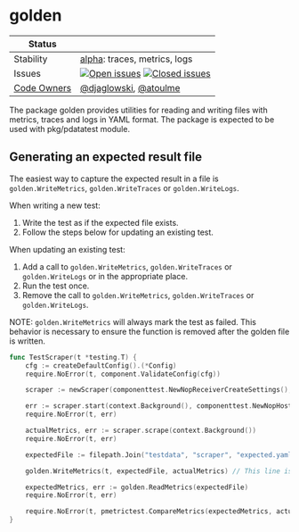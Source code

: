 # golden
<!-- status autogenerated section -->
| Status        |           |
| ------------- |-----------|
| Stability     | [alpha]: traces, metrics, logs   |
| Issues        | [![Open issues](https://img.shields.io/github/issues-search/open-telemetry/opentelemetry-collector-contrib?query=is%3Aissue%20is%3Aopen%20label%3Apkg%2Fgolden%20&label=open&color=orange&logo=opentelemetry)](https://github.com/open-telemetry/opentelemetry-collector-contrib/issues?q=is%3Aopen+is%3Aissue+label%3Apkg%2Fgolden) [![Closed issues](https://img.shields.io/github/issues-search/open-telemetry/opentelemetry-collector-contrib?query=is%3Aissue%20is%3Aclosed%20label%3Apkg%2Fgolden%20&label=closed&color=blue&logo=opentelemetry)](https://github.com/open-telemetry/opentelemetry-collector-contrib/issues?q=is%3Aclosed+is%3Aissue+label%3Apkg%2Fgolden) |
| [Code Owners](https://github.com/open-telemetry/opentelemetry-collector-contrib/blob/main/CONTRIBUTING.md#becoming-a-code-owner)    | [@djaglowski](https://www.github.com/djaglowski), [@atoulme](https://www.github.com/atoulme) |

[alpha]: https://github.com/open-telemetry/opentelemetry-collector/blob/main/docs/component-stability.md#alpha
<!-- end autogenerated section -->

The package golden provides utilities for reading and writing files with metrics, traces and logs in YAML format. 
The package is expected to be used with pkg/pdatatest module.

## Generating an expected result file

The easiest way to capture the expected result in a file is `golden.WriteMetrics`, `golden.WriteTraces` or `golden.WriteLogs`.

When writing a new test:
1. Write the test as if the expected file exists.
2. Follow the steps below for updating an existing test.

When updating an existing test:
1. Add a call to `golden.WriteMetrics`, `golden.WriteTraces` or `golden.WriteLogs` or in the appropriate place.
2. Run the test once.
3. Remove the call to `golden.WriteMetrics`, `golden.WriteTraces` or `golden.WriteLogs`.

NOTE: `golden.WriteMetrics` will always mark the test as failed. This behavior is
necessary to ensure the function is removed after the golden file is written.

```go
func TestScraper(t *testing.T) {
	cfg := createDefaultConfig().(*Config)
	require.NoError(t, component.ValidateConfig(cfg))

	scraper := newScraper(componenttest.NewNopReceiverCreateSettings(), cfg)

	err := scraper.start(context.Background(), componenttest.NewNopHost())
	require.NoError(t, err)

	actualMetrics, err := scraper.scrape(context.Background())
	require.NoError(t, err)

	expectedFile := filepath.Join("testdata", "scraper", "expected.yaml")

	golden.WriteMetrics(t, expectedFile, actualMetrics) // This line is temporary! TODO remove this!!

	expectedMetrics, err := golden.ReadMetrics(expectedFile)
	require.NoError(t, err)

	require.NoError(t, pmetrictest.CompareMetrics(expectedMetrics, actualMetrics))
}
```
